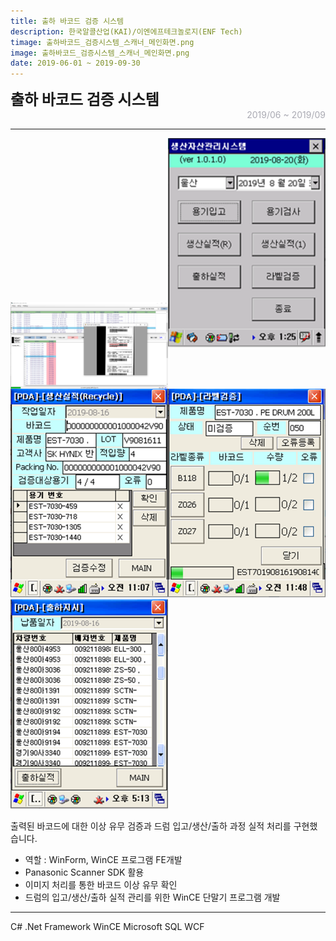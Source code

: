 ```yaml
---
title: 출하 바코드 검증 시스템
description: 한국알콜산업(KAI)/이엔에프테크놀로지(ENF Tech)
timage: 출하바코드_검증시스템_스캐너_메인화면.png
image: 출하바코드_검증시스템_스캐너_메인화면.png
date: 2019-06-01 ~ 2019-09-30
---
```


<div style="font-weight: bold; font-size: 1.5rem">출하 바코드 검증 시스템</div>
<div style="text-align: right; color: #aaaab3">2019/06 ~ 2019/09</div>

---

<div class="table-wrapper" markdwon="block">
    <img
         align="center"
    src="/assets/images/projects/출하바코드_검증시스템_스캐너_메인화면.png"
    width="50%"
    height="50%"
    /><img
        src="/assets/images/projects/출하바코드_검증시스템_PDA_메인화면.png"
        width="50%"
        height="50%"
    /><img
        class="hyde page-image"
        src="/assets/images/projects/출하바코드_검증시스템_PDA_실적조회.png"
        alt="{{ page.image | split: '.' | first }}"
        width="50%"
        height="50%"
    /><img
        class="hyde page-image"
        src="/assets/images/projects/출하바코드_검증시스템_PDA_라벨검증.png"
        alt="{{ page.image | split: '.' | first }}"
        width="50%"
        height="50%"
    /><img
        class="hyde page-image"
        src="/assets/images/projects/출하바코드_검증시스템_PDA_데이터조회.png"
        alt="{{ page.image | split: '.' | first }}"
        width="50%"
        height="50%"
    />
</div>


출력된 바코드에 대한 이상 유무 검증과 드럼 입고/생산/출하 과정 실적 처리를 구현했습니다.

- 역할 : WinForm, WinCE 프로그램 FE개발
- Panasonic Scanner SDK 활용
- 이미지 처리를 통한 바코드 이상 유무 확인
- 드럼의 입고/생산/출하 실적 관리를 위한 WinCE 단말기 프로그램 개발

---

<div class="hyde tags skills">
    <a class="hyde tag">C#</a>
    <a class="hyde tag">.Net Framework</a>
    <a class="hyde tag">WinCE</a>
    <a class="hyde tag">Microsoft SQL</a>
    <a class="hyde tag">WCF</a>
</div>
